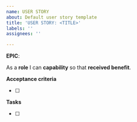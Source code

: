 ```yaml
---
name: USER STORY
about: Default user story template
title: 'USER STORY: <TITLE>'
labels: ''
assignees: ''

---
```


**EPIC**:

As a **role** I can **capability** so that **received benefit**.

**Acceptance criteria**

- [ ]

**Tasks**

- [ ]
